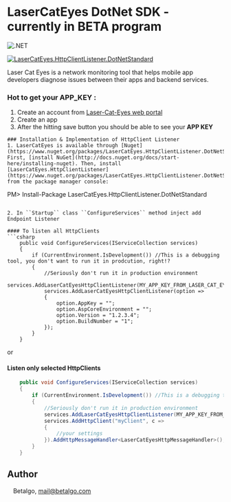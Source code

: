 # LaserCatEyes DotNet SDK - currently in BETA program
![.NET](https://github.com/betalgo/LCE-DotNet-SDK/workflows/.NET/badge.svg?branch=master)

[![LaserCatEyes.HttpClientListener.DotNetStandard](https://img.shields.io/nuget/v/LaserCatEyes.HttpClientListener.DotNetStandard?label=nuget.LaserCatEyes.HttpClientListener.DotNetStandard)](https://www.nuget.org/packages/LaserCatEyes.HttpClientListener.DotNetStandard/)

Laser Cat Eyes is a network monitoring tool that helps mobile app developers diagnose issues between their apps and backend services.

### Hot to get your APP_KEY :
1. Create an account from [Laser-Cat-Eyes web portal]
2. Create an app
3. After the hitting save button you should be able to see your **APP KEY**

```
### Installation & Implementation of HttpClient Listener
1. LaserCatEyes is available through [Nuget](https://www.nuget.org/packages/LaserCatEyes.HttpClientListener.DotNetStandard/). 
First, [install NuGet](http://docs.nuget.org/docs/start-here/installing-nuget). Then, install [LaserCatEyes.HttpClientListener](https://www.nuget.org/packages/LaserCatEyes.HttpClientListener.DotNetStandard/) from the package manager console:
```
PM> Install-Package LaserCatEyes.HttpClientListener.DotNetStandard
```

2. In ``Startup`` class ``ConfigureServices`` method inject add Endpoint Listener

#### To listen all HttpClients
```csharp
    public void ConfigureServices(IServiceCollection services)
    {
        if (CurrentEnvironment.IsDevelopment()) //This is a debugging tool, you don't want to run it in prodcution, right!?
        {
            //Seriously don't run it in production environment 
            services.AddLaserCatEyesHttpClientListener(MY_APP_KEY_FROM_LASER_CAT_EYES_PORTAL);
            services.AddLaserCatEyesHttpClientListener(option =>
            {
                option.AppKey = "";
                option.AspCoreEnvironment = "";
                option.Version = "1.2.3.4";
                option.BuildNumber = "1";
            });
        }
    }
```
or
#### Listen only selected HttpClients
```csharp
    public void ConfigureServices(IServiceCollection services)
    {
        if (CurrentEnvironment.IsDevelopment()) //This is a debugging tool, you don't want to run it in prodcution, right!?
        {
            //Seriously don't run it in production environment 
            services.AddLaserCatEyesHttpClientListener(MY_APP_KEY_FROM_LASER_CAT_EYES_PORTAL, listenAllHttpClients: false);
            services.AddHttpClient("myClient", c =>
            {
                //your settings
            }).AddHttpMessageHandler<LaserCatEyesHttpMessageHandler>();
        }
    }
```

[Laser-Cat-Eyes web portal]: <https://portal.lasercateyes.com>

## Author

<img src="http://www.betalgo.com/img/logo-dark.png" width="10px"> Betalgo, mail@betalgo.com
